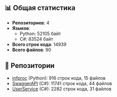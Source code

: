 
## 📊 Общая статистика
- **Репозиториев**: 4
- **Языков**:
  - Python: 52105 байт
  - C#: 83524 байт
- **Всего строк кода**: 14939
- **Всего файлов**: 90

## 📂 Репозитории
- [infproc](https://github.com/Nata-Practices/infproc) (Python): 916 строк кода, 15 файлов
- [SwaggerAPI](https://github.com/Nata-Practices/SwaggerAPI) (C#): 11741 строк кода, 44 файлов
- [UserService](https://github.com/Nata-Practices/UserService) (C#): 2282 строк кода, 31 файлов
